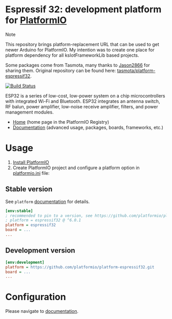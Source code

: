 # Espressif 32: development platform for [PlatformIO](https://platformio.org)

> [!NOTE]  
> This repository brings platform-replacement URL that can be used to get newer Arduino for PlatformIO.
> My intention was to create one place for platform dependency for all ksIotFrameworkLib based projects.
>
> Some packages come from Tasmota, many thanks to [Jason2866](https://github.com/Jason2866) for sharing them.
> Original repository can be found here: [tasmota/platform-espressif32](https://github.com/tasmota/platform-espressif32).

[![Build Status](https://github.com/platformio/platform-espressif32/workflows/Examples/badge.svg)](https://github.com/platformio/platform-espressif32/actions)

ESP32 is a series of low-cost, low-power system on a chip microcontrollers with integrated Wi-Fi and Bluetooth. ESP32 integrates an antenna switch, RF balun, power amplifier, low-noise receive amplifier, filters, and power management modules.

* [Home](https://registry.platformio.org/platforms/platformio/espressif32) (home page in the PlatformIO Registry)
* [Documentation](https://docs.platformio.org/page/platforms/espressif32.html) (advanced usage, packages, boards, frameworks, etc.)

# Usage

1. [Install PlatformIO](https://platformio.org)
2. Create PlatformIO project and configure a platform option in [platformio.ini](https://docs.platformio.org/page/projectconf.html) file:

## Stable version

See `platform` [documentation](https://docs.platformio.org/en/latest/projectconf/sections/env/options/platform/platform.html#projectconf-env-platform) for details.

```ini
[env:stable]
; recommended to pin to a version, see https://github.com/platformio/platform-espressif32/releases
; platform = espressif32 @ ^6.0.1
platform = espressif32
board = ...
...
```

## Development version

```ini
[env:development]
platform = https://github.com/platformio/platform-espressif32.git
board = ...
...
```

# Configuration
Please navigate to [documentation](https://docs.platformio.org/page/platforms/espressif32.html).
